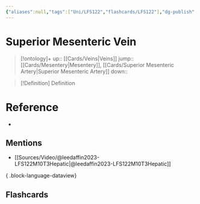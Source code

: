 ```yaml
---
{"aliases":null,"tags":["Uni/LFS122","flashcards/LFS122"],"dg-publish":true,"permalink":"/cards/superior-mesenteric-vein/","dgPassFrontmatter":true}
---
```


# Superior Mesenteric Vein

> [!ontology]+
> up:: [[Cards/Veins\|Veins]]
> jump:: [[Cards/Mesentery\|Mesentery]], [[Cards/Superior Mesenteric Artery\|Superior Mesenteric Artery]]
> down:: 

> [!Definition] Definition
> 

# Reference
- 

## Mentions
- [[Sources/Video/@leedaffin2023-LFS122M10T3Hepatic\|@leedaffin2023-LFS122M10T3Hepatic]]

{ .block-language-dataview}

## Flashcards
